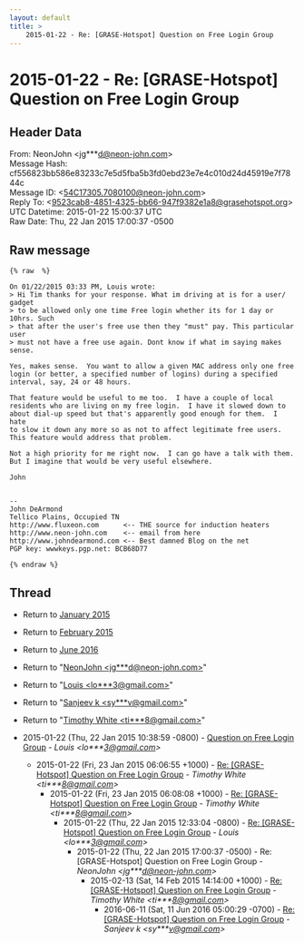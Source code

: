 ```yaml
---
layout: default
title: >
    2015-01-22 - Re: [GRASE-Hotspot] Question on Free Login Group
---
```


# 2015-01-22 - Re: [GRASE-Hotspot] Question on Free Login Group

## Header Data

From: NeonJohn \<jg***d@neon-john.com\><br>
Message Hash: cf556823bb586e83233c7e5d5fba5b3fd0ebd23e7e4c010d24d45919e7f7844c<br>
Message ID: \<54C17305.7080100@neon-john.com\><br>
Reply To: \<9523cab8-4851-4325-bb66-947f9382e1a8@grasehotspot.org\><br>
UTC Datetime: 2015-01-22 15:00:37 UTC<br>
Raw Date: Thu, 22 Jan 2015 17:00:37 -0500<br>

## Raw message

```
{% raw  %}

On 01/22/2015 03:33 PM, Louis wrote:
> Hi Tim thanks for your response. What im driving at is for a user/ gadget
> to be allowed only one time Free login whether its for 1 day or 10hrs. Such
> that after the user's free use then they "must" pay. This particular user
> must not have a free use again. Dont know if what im saying makes sense.

Yes, makes sense.  You want to allow a given MAC address only one free 
login (or better, a specified number of logins) during a specified 
interval, say, 24 or 48 hours.

That feature would be useful to me too.  I have a couple of local 
residents who are living on my free login.  I have it slowed down to 
about dial-up speed but that's apparently good enough for them.  I hate 
to slow it down any more so as not to affect legitimate free users. 
This feature would address that problem.

Not a high priority for me right now.  I can go have a talk with them. 
But I imagine that would be very useful elsewhere.

John


-- 
John DeArmond
Tellico Plains, Occupied TN
http://www.fluxeon.com      <-- THE source for induction heaters
http://www.neon-john.com    <-- email from here
http://www.johndearmond.com <-- Best damned Blog on the net
PGP key: wwwkeys.pgp.net: BCB68D77

{% endraw %}
```

## Thread

+ Return to [January 2015](/archive/2015/01)
+ Return to [February 2015](/archive/2015/02)
+ Return to [June 2016](/archive/2016/06)

+ Return to "[NeonJohn <jg***d<span>@</span>neon-john.com>](/authors/jg___d_at_neonjohn_com)"
+ Return to "[Louis <lo***3<span>@</span>gmail.com>](/authors/lo___3_at_gmail_com)"
+ Return to "[Sanjeev k <sy***v<span>@</span>gmail.com>](/authors/sy___v_at_gmail_com)"
+ Return to "[Timothy White <ti***8<span>@</span>gmail.com>](/authors/ti___8_at_gmail_com)"

+ 2015-01-22 (Thu, 22 Jan 2015 10:38:59 -0800) - [Question on Free Login Group](/archive/2015/01/92da6846b68ea16f4fc36d590c21b82a070f07a7c91bab137539128d1033bff6) - _Louis \<lo***3@gmail.com\>_
  + 2015-01-22 (Fri, 23 Jan 2015 06:06:55 +1000) - [Re: [GRASE-Hotspot] Question on Free Login Group](/archive/2015/01/69b1fe70854002937bdfdf2d7193f1f1ff9fd6dd2a904206585f669edc2a6e55) - _Timothy White \<ti***8@gmail.com\>_
    + 2015-01-22 (Fri, 23 Jan 2015 06:08:08 +1000) - [Re: [GRASE-Hotspot] Question on Free Login Group](/archive/2015/01/9dbd06df2842821ff756fb06c6ad425876d8a6a1139cd50f7904e6b3836f456f) - _Timothy White \<ti***8@gmail.com\>_
      + 2015-01-22 (Thu, 22 Jan 2015 12:33:04 -0800) - [Re: [GRASE-Hotspot] Question on Free Login Group](/archive/2015/01/171bac0b91075eeef6bc5346262cc7b78ad119e59fea85dba31c7736172624a4) - _Louis \<lo***3@gmail.com\>_
        + 2015-01-22 (Thu, 22 Jan 2015 17:00:37 -0500) - Re: [GRASE-Hotspot] Question on Free Login Group - _NeonJohn \<jg***d@neon-john.com\>_
          + 2015-02-13 (Sat, 14 Feb 2015 14:14:00 +1000) - [Re: [GRASE-Hotspot] Question on Free Login Group](/archive/2015/02/e5e3622c9d2ab7cf76a26c6e615d1e2257bf3361ac13ed6b24fbf9e1e2a2f0c1) - _Timothy White \<ti***8@gmail.com\>_
            + 2016-06-11 (Sat, 11 Jun 2016 05:00:29 -0700) - [Re: [GRASE-Hotspot] Question on Free Login Group](/archive/2016/06/64334f5c57492a35c849413a1d205abadd83865fe2fe3d01a0b70662112db502) - _Sanjeev k \<sy***v@gmail.com\>_

